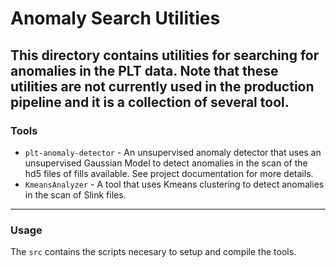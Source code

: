 # Anomaly Search Utilities

This directory contains utilities for searching for anomalies in the PLT data. Note that these utilities are not currently used in the production pipeline and it is a collection of several tool.
---
### Tools
* `plt-anomaly-detector` - An unsupervised anomaly detector that uses an unsupervised Gaussian Model to detect anomalies in the scan of the hd5 files of fills available. See project documentation for more details.
* `KmeansAnalyzer` - A tool that uses Kmeans clustering to detect anomalies in the scan of Slink files.

---
### Usage
The `src` contains the scripts necesary to setup and compile the tools.
